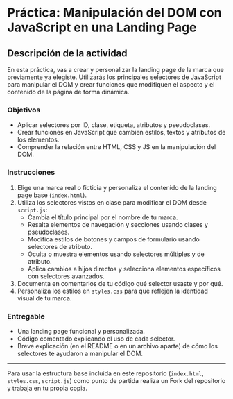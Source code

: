 # Práctica: Manipulación del DOM con JavaScript en una Landing Page

## Descripción de la actividad

En esta práctica, vas a crear y personalizar la landing page de la marca que previamente ya elegiste. Utilizarás los principales selectores de JavaScript para manipular el DOM y crear funciones que modifiquen el aspecto y el contenido de la página de forma dinámica.

### Objetivos
- Aplicar selectores por ID, clase, etiqueta, atributos y pseudoclases.
- Crear funciones en JavaScript que cambien estilos, textos y atributos de los elementos.
- Comprender la relación entre HTML, CSS y JS en la manipulación del DOM.

### Instrucciones
1. Elige una marca real o ficticia y personaliza el contenido de la landing page base (`index.html`).
2. Utiliza los selectores vistos en clase para modificar el DOM desde `script.js`:
	- Cambia el título principal por el nombre de tu marca.
	- Resalta elementos de navegación y secciones usando clases y pseudoclases.
	- Modifica estilos de botones y campos de formulario usando selectores de atributo.
	- Oculta o muestra elementos usando selectores múltiples y de atributo.
	- Aplica cambios a hijos directos y selecciona elementos específicos con selectores avanzados.
3. Documenta en comentarios de tu código qué selector usaste y por qué.
4. Personaliza los estilos en `styles.css` para que reflejen la identidad visual de tu marca.

### Entregable
- Una landing page funcional y personalizada.
- Código comentado explicando el uso de cada selector.
- Breve explicación (en el README o en un archivo aparte) de cómo los selectores te ayudaron a manipular el DOM.

---

Para usar la estructura base incluida en este repositorio (`index.html`, `styles.css`, `script.js`) como punto de partida realiza un Fork del repositorio y trabaja en tu propia copia.
